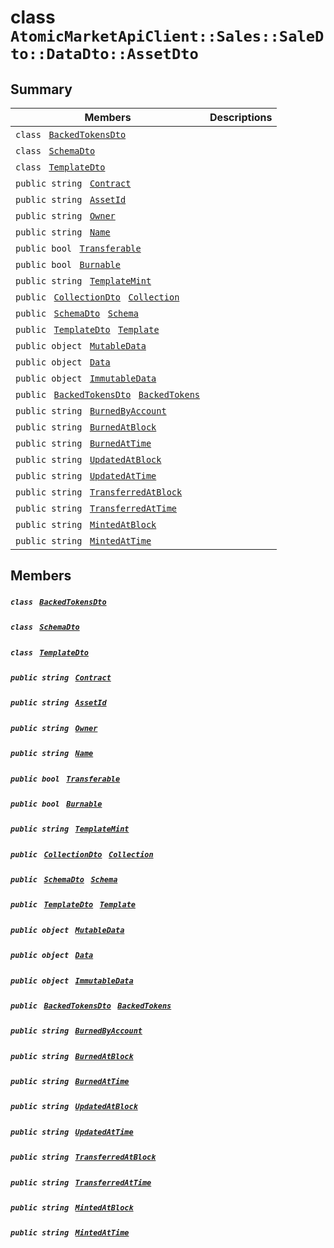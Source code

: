 # class `AtomicMarketApiClient::Sales::SaleDto::DataDto::AssetDto` 

## Summary

 Members                                | Descriptions                                
----------------------------------------|---------------------------------------------
`class ` [`BackedTokensDto`](.github/workflows/documentation/md/AtomicMarketApiClient--Sales--SaleDto--DataDto--AssetDto--BackedTokensDto.md#class_atomic_market_api_client_1_1_sales_1_1_sale_dto_1_1_data_dto_1_1_asset_dto_1_1_backed_tokens_dto)        | 
`class ` [`SchemaDto`](.github/workflows/documentation/md/AtomicMarketApiClient--Sales--SaleDto--DataDto--AssetDto--SchemaDto.md#class_atomic_market_api_client_1_1_sales_1_1_sale_dto_1_1_data_dto_1_1_asset_dto_1_1_schema_dto)        | 
`class ` [`TemplateDto`](.github/workflows/documentation/md/AtomicMarketApiClient--Sales--SaleDto--DataDto--AssetDto--TemplateDto.md#class_atomic_market_api_client_1_1_sales_1_1_sale_dto_1_1_data_dto_1_1_asset_dto_1_1_template_dto)        | 
`public string ` [`Contract`](#class_atomic_market_api_client_1_1_sales_1_1_sale_dto_1_1_data_dto_1_1_asset_dto_1a9b4baf8484b98d89513d7776a8877d0e) | 
`public string ` [`AssetId`](#class_atomic_market_api_client_1_1_sales_1_1_sale_dto_1_1_data_dto_1_1_asset_dto_1a0066ff0d119e607c3ec5491c7aac86ff) | 
`public string ` [`Owner`](#class_atomic_market_api_client_1_1_sales_1_1_sale_dto_1_1_data_dto_1_1_asset_dto_1a2bb39ac02455d05833c5f88b6ddc87ee) | 
`public string ` [`Name`](#class_atomic_market_api_client_1_1_sales_1_1_sale_dto_1_1_data_dto_1_1_asset_dto_1a7ee9065718e6628dc7791b756fa6c0f9) | 
`public bool ` [`Transferable`](#class_atomic_market_api_client_1_1_sales_1_1_sale_dto_1_1_data_dto_1_1_asset_dto_1ab0a2025837cfad369c22e114d1c93d42) | 
`public bool ` [`Burnable`](#class_atomic_market_api_client_1_1_sales_1_1_sale_dto_1_1_data_dto_1_1_asset_dto_1a50c30f69b54db362be32720d5cc433bd) | 
`public string ` [`TemplateMint`](#class_atomic_market_api_client_1_1_sales_1_1_sale_dto_1_1_data_dto_1_1_asset_dto_1a82c766587c3554c5c8b1b16e2cf29799) | 
`public ` [`CollectionDto`](.github/workflows/documentation/md/AtomicMarketApiClient--Sales--SaleDto--DataDto--CollectionDto.md#class_atomic_market_api_client_1_1_sales_1_1_sale_dto_1_1_data_dto_1_1_collection_dto)` ` [`Collection`](#class_atomic_market_api_client_1_1_sales_1_1_sale_dto_1_1_data_dto_1_1_asset_dto_1ac6d9b0c1cef1d8ad020fa9b6fc1c3319) | 
`public ` [`SchemaDto`](.github/workflows/documentation/md/AtomicMarketApiClient--Sales--SaleDto--DataDto--AssetDto--SchemaDto.md#class_atomic_market_api_client_1_1_sales_1_1_sale_dto_1_1_data_dto_1_1_asset_dto_1_1_schema_dto)` ` [`Schema`](#class_atomic_market_api_client_1_1_sales_1_1_sale_dto_1_1_data_dto_1_1_asset_dto_1ad93c55d7b2a8254b86543bda80750a31) | 
`public ` [`TemplateDto`](.github/workflows/documentation/md/AtomicMarketApiClient--Sales--SaleDto--DataDto--AssetDto--TemplateDto.md#class_atomic_market_api_client_1_1_sales_1_1_sale_dto_1_1_data_dto_1_1_asset_dto_1_1_template_dto)` ` [`Template`](#class_atomic_market_api_client_1_1_sales_1_1_sale_dto_1_1_data_dto_1_1_asset_dto_1a8d65cc2a5ff793ff3eb7a51b7d72e43f) | 
`public object ` [`MutableData`](#class_atomic_market_api_client_1_1_sales_1_1_sale_dto_1_1_data_dto_1_1_asset_dto_1a517f1227ead52951840392f73f535a52) | 
`public object ` [`Data`](#class_atomic_market_api_client_1_1_sales_1_1_sale_dto_1_1_data_dto_1_1_asset_dto_1a248bfced8a2a84c147f9b20efe3e669a) | 
`public object ` [`ImmutableData`](#class_atomic_market_api_client_1_1_sales_1_1_sale_dto_1_1_data_dto_1_1_asset_dto_1a9fed56023309e1abafab5d3a66612ffd) | 
`public ` [`BackedTokensDto`](.github/workflows/documentation/md/AtomicMarketApiClient--Sales--SaleDto--DataDto--AssetDto--BackedTokensDto.md#class_atomic_market_api_client_1_1_sales_1_1_sale_dto_1_1_data_dto_1_1_asset_dto_1_1_backed_tokens_dto)` ` [`BackedTokens`](#class_atomic_market_api_client_1_1_sales_1_1_sale_dto_1_1_data_dto_1_1_asset_dto_1ace4511d1490d9905e3f19026c18dbc96) | 
`public string ` [`BurnedByAccount`](#class_atomic_market_api_client_1_1_sales_1_1_sale_dto_1_1_data_dto_1_1_asset_dto_1aa5cda192438e7fb3d7476fd141781f01) | 
`public string ` [`BurnedAtBlock`](#class_atomic_market_api_client_1_1_sales_1_1_sale_dto_1_1_data_dto_1_1_asset_dto_1a33628aede1491a3c2ee851bc168ef66d) | 
`public string ` [`BurnedAtTime`](#class_atomic_market_api_client_1_1_sales_1_1_sale_dto_1_1_data_dto_1_1_asset_dto_1a664d94dbbc9b356664c27342061abbe7) | 
`public string ` [`UpdatedAtBlock`](#class_atomic_market_api_client_1_1_sales_1_1_sale_dto_1_1_data_dto_1_1_asset_dto_1a6bb57b5afa05403c9d9c39296178c9ef) | 
`public string ` [`UpdatedAtTime`](#class_atomic_market_api_client_1_1_sales_1_1_sale_dto_1_1_data_dto_1_1_asset_dto_1a72262f869452135882a475b6636de902) | 
`public string ` [`TransferredAtBlock`](#class_atomic_market_api_client_1_1_sales_1_1_sale_dto_1_1_data_dto_1_1_asset_dto_1ab2e154e0d51a36f9dd001bd6ccda4571) | 
`public string ` [`TransferredAtTime`](#class_atomic_market_api_client_1_1_sales_1_1_sale_dto_1_1_data_dto_1_1_asset_dto_1abaf0a7b245b0a4891c81c278b57898b7) | 
`public string ` [`MintedAtBlock`](#class_atomic_market_api_client_1_1_sales_1_1_sale_dto_1_1_data_dto_1_1_asset_dto_1aece51bb353a548fed2f074df53cc3dc2) | 
`public string ` [`MintedAtTime`](#class_atomic_market_api_client_1_1_sales_1_1_sale_dto_1_1_data_dto_1_1_asset_dto_1a02bd8923fc7b1802cd28ec5286c14d0e) | 

## Members

##### `class ` [`BackedTokensDto`](.github/workflows/documentation/md/AtomicMarketApiClient--Sales--SaleDto--DataDto--AssetDto--BackedTokensDto.md#class_atomic_market_api_client_1_1_sales_1_1_sale_dto_1_1_data_dto_1_1_asset_dto_1_1_backed_tokens_dto) 

##### `class ` [`SchemaDto`](.github/workflows/documentation/md/AtomicMarketApiClient--Sales--SaleDto--DataDto--AssetDto--SchemaDto.md#class_atomic_market_api_client_1_1_sales_1_1_sale_dto_1_1_data_dto_1_1_asset_dto_1_1_schema_dto) 

##### `class ` [`TemplateDto`](.github/workflows/documentation/md/AtomicMarketApiClient--Sales--SaleDto--DataDto--AssetDto--TemplateDto.md#class_atomic_market_api_client_1_1_sales_1_1_sale_dto_1_1_data_dto_1_1_asset_dto_1_1_template_dto) 

##### `public string ` [`Contract`](#class_atomic_market_api_client_1_1_sales_1_1_sale_dto_1_1_data_dto_1_1_asset_dto_1a9b4baf8484b98d89513d7776a8877d0e) 

##### `public string ` [`AssetId`](#class_atomic_market_api_client_1_1_sales_1_1_sale_dto_1_1_data_dto_1_1_asset_dto_1a0066ff0d119e607c3ec5491c7aac86ff) 

##### `public string ` [`Owner`](#class_atomic_market_api_client_1_1_sales_1_1_sale_dto_1_1_data_dto_1_1_asset_dto_1a2bb39ac02455d05833c5f88b6ddc87ee) 

##### `public string ` [`Name`](#class_atomic_market_api_client_1_1_sales_1_1_sale_dto_1_1_data_dto_1_1_asset_dto_1a7ee9065718e6628dc7791b756fa6c0f9) 

##### `public bool ` [`Transferable`](#class_atomic_market_api_client_1_1_sales_1_1_sale_dto_1_1_data_dto_1_1_asset_dto_1ab0a2025837cfad369c22e114d1c93d42) 

##### `public bool ` [`Burnable`](#class_atomic_market_api_client_1_1_sales_1_1_sale_dto_1_1_data_dto_1_1_asset_dto_1a50c30f69b54db362be32720d5cc433bd) 

##### `public string ` [`TemplateMint`](#class_atomic_market_api_client_1_1_sales_1_1_sale_dto_1_1_data_dto_1_1_asset_dto_1a82c766587c3554c5c8b1b16e2cf29799) 

##### `public ` [`CollectionDto`](.github/workflows/documentation/md/AtomicMarketApiClient--Sales--SaleDto--DataDto--CollectionDto.md#class_atomic_market_api_client_1_1_sales_1_1_sale_dto_1_1_data_dto_1_1_collection_dto)` ` [`Collection`](#class_atomic_market_api_client_1_1_sales_1_1_sale_dto_1_1_data_dto_1_1_asset_dto_1ac6d9b0c1cef1d8ad020fa9b6fc1c3319) 

##### `public ` [`SchemaDto`](.github/workflows/documentation/md/AtomicMarketApiClient--Sales--SaleDto--DataDto--AssetDto--SchemaDto.md#class_atomic_market_api_client_1_1_sales_1_1_sale_dto_1_1_data_dto_1_1_asset_dto_1_1_schema_dto)` ` [`Schema`](#class_atomic_market_api_client_1_1_sales_1_1_sale_dto_1_1_data_dto_1_1_asset_dto_1ad93c55d7b2a8254b86543bda80750a31) 

##### `public ` [`TemplateDto`](.github/workflows/documentation/md/AtomicMarketApiClient--Sales--SaleDto--DataDto--AssetDto--TemplateDto.md#class_atomic_market_api_client_1_1_sales_1_1_sale_dto_1_1_data_dto_1_1_asset_dto_1_1_template_dto)` ` [`Template`](#class_atomic_market_api_client_1_1_sales_1_1_sale_dto_1_1_data_dto_1_1_asset_dto_1a8d65cc2a5ff793ff3eb7a51b7d72e43f) 

##### `public object ` [`MutableData`](#class_atomic_market_api_client_1_1_sales_1_1_sale_dto_1_1_data_dto_1_1_asset_dto_1a517f1227ead52951840392f73f535a52) 

##### `public object ` [`Data`](#class_atomic_market_api_client_1_1_sales_1_1_sale_dto_1_1_data_dto_1_1_asset_dto_1a248bfced8a2a84c147f9b20efe3e669a) 

##### `public object ` [`ImmutableData`](#class_atomic_market_api_client_1_1_sales_1_1_sale_dto_1_1_data_dto_1_1_asset_dto_1a9fed56023309e1abafab5d3a66612ffd) 

##### `public ` [`BackedTokensDto`](.github/workflows/documentation/md/AtomicMarketApiClient--Sales--SaleDto--DataDto--AssetDto--BackedTokensDto.md#class_atomic_market_api_client_1_1_sales_1_1_sale_dto_1_1_data_dto_1_1_asset_dto_1_1_backed_tokens_dto)` ` [`BackedTokens`](#class_atomic_market_api_client_1_1_sales_1_1_sale_dto_1_1_data_dto_1_1_asset_dto_1ace4511d1490d9905e3f19026c18dbc96) 

##### `public string ` [`BurnedByAccount`](#class_atomic_market_api_client_1_1_sales_1_1_sale_dto_1_1_data_dto_1_1_asset_dto_1aa5cda192438e7fb3d7476fd141781f01) 

##### `public string ` [`BurnedAtBlock`](#class_atomic_market_api_client_1_1_sales_1_1_sale_dto_1_1_data_dto_1_1_asset_dto_1a33628aede1491a3c2ee851bc168ef66d) 

##### `public string ` [`BurnedAtTime`](#class_atomic_market_api_client_1_1_sales_1_1_sale_dto_1_1_data_dto_1_1_asset_dto_1a664d94dbbc9b356664c27342061abbe7) 

##### `public string ` [`UpdatedAtBlock`](#class_atomic_market_api_client_1_1_sales_1_1_sale_dto_1_1_data_dto_1_1_asset_dto_1a6bb57b5afa05403c9d9c39296178c9ef) 

##### `public string ` [`UpdatedAtTime`](#class_atomic_market_api_client_1_1_sales_1_1_sale_dto_1_1_data_dto_1_1_asset_dto_1a72262f869452135882a475b6636de902) 

##### `public string ` [`TransferredAtBlock`](#class_atomic_market_api_client_1_1_sales_1_1_sale_dto_1_1_data_dto_1_1_asset_dto_1ab2e154e0d51a36f9dd001bd6ccda4571) 

##### `public string ` [`TransferredAtTime`](#class_atomic_market_api_client_1_1_sales_1_1_sale_dto_1_1_data_dto_1_1_asset_dto_1abaf0a7b245b0a4891c81c278b57898b7) 

##### `public string ` [`MintedAtBlock`](#class_atomic_market_api_client_1_1_sales_1_1_sale_dto_1_1_data_dto_1_1_asset_dto_1aece51bb353a548fed2f074df53cc3dc2) 

##### `public string ` [`MintedAtTime`](#class_atomic_market_api_client_1_1_sales_1_1_sale_dto_1_1_data_dto_1_1_asset_dto_1a02bd8923fc7b1802cd28ec5286c14d0e) 

